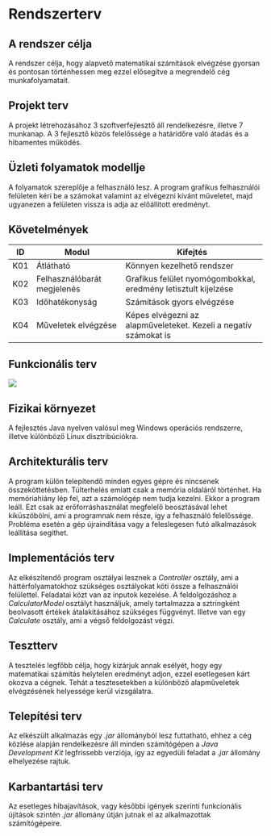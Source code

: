 # Rendszerterv

## A rendszer célja
A rendszer célja, hogy alapvető matematikai számítások elvégzése gyorsan és pontosan történhessen meg ezzel elősegítve a megrendelő cég munkafolyamatait.

## Projekt terv
A projekt létrehozásához 3 szoftverfejlesztő áll rendelkezésre, illetve 7 munkanap. A 3 fejlesztő közös felelőssége a határidőre való átadás és a hibamentes működés.

## Üzleti folyamatok modellje
A folyamatok szereplője a felhasználó lesz. A program grafikus felhasználói felületen kéri be a számokat valamint az elvégezni kívánt műveletet, majd ugyanezen a felületen vissza is adja az előállított eredményt.

## Követelmények
|ID|Modul|Kifejtés|
|--|-----|--------|
|K01|Átlátható|Könnyen kezelhető rendszer
|K02|Felhasználóbarát megjelenés|Grafikus felület nyomógombokkal, eredmény letisztult kijelzése
|K03|Időhatékonyság|Számítások gyors elvégzése
|K04|Műveletek elvégzése|Képes elvégezni az alapműveleteket. Kezeli a negatív számokat is

## Funkcionális terv
![](https://raw.githubusercontent.com/nehai-kettes-tankor/first-project/master/Documents/uml.png)

## Fizikai környezet
A fejlesztés Java nyelven valósul meg Windows operációs rendszerre, illetve különböző Linux disztribúciókra.
    
## Architekturális terv
A program külön telepítendő minden egyes gépre és nincsenek összeköttetésben. Túlterhelés emiatt csak a memória oldaláról történhet. Ha memóriahiány lép fel, azt a számológép nem tudja kezelni. Ekkor a program leáll. Ezt csak az erőforráshasználat megfelelő beosztásával lehet kiküszöbölni, ami a programnak nem része, így a felhasználó felelőssége. Probléma esetén a gép újraindítása vagy a feleslegesen futó alkalmazások leállítása segíthet.

## Implementációs terv
Az elkészítendő program osztályai lesznek a *Controller* osztály, ami a háttérfolyamatokhoz szükséges osztályokat köti össze a felhasználói felülettel. Feladatai közt van az inputok kezelése. A feldolgozáshoz a *CalculatorModel* osztályt használjuk, amely tartalmazza a sztringként beolvasott értékek átalakításához szükséges függvényt. Illetve van egy *Calculate* osztály, ami a végső feldolgozást végzi.

## Tesztterv
A tesztelés legfőbb célja, hogy kizárjuk annak esélyét, hogy egy matematikai számítás helytelen eredményt adjon, ezzel esetlegesen kárt okozva a cégnek. Tehát a tesztesetekben a különböző alapműveletek elvégzésének helyessége kerül vizsgálatra.

## Telepítési terv
Az elkészült alkalmazás egy *.jar* állományból lesz futtatható, ehhez a cég közlése alapján rendelkezésre áll minden számítógépen a *Java Development Kit* legfrissebb verziója, így az egyedüli feladat a *.jar* állomány elhelyezése rajtuk.

## Karbantartási terv
Az esetleges hibajavítások, vagy későbbi igények szerinti funkcionális újítások szintén *.jar* állomány útján jutnak el az alkalmazottak számítógépeire.
